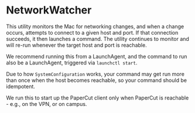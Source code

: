 # NetworkWatcher

This utility monitors the Mac for networking changes, and when a change occurs, attempts
to connect to a given host and port. If that connection succeeds, it then launches a command. 
The utility continues to monitor and will re-run whenever the target host and port is reachable.

We recommend running this from a LaunchAgent, and the command to run also be a LaunchAgent,
triggered via `launchctl start`.

Due to how `SystemConfiguration` works, your command may get run more than once when the host becomes
reachable, so your command should be idempotent.

We run this to start up the PaperCut client only when PaperCut is reachable - e.g., on the VPN,
or on campus.
